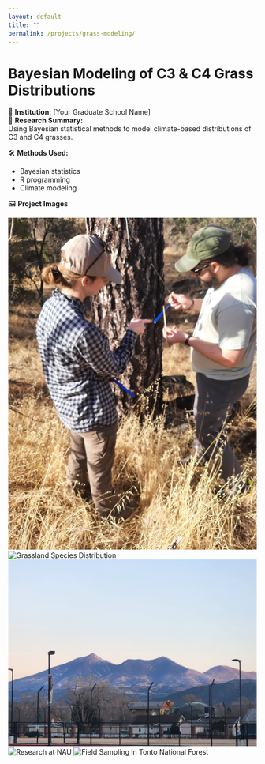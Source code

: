 ```yaml
---
layout: default
title: ""
permalink: /projects/grass-modeling/
---
```


# Bayesian Modeling of C3 & C4 Grass Distributions

📌 **Institution:** [Your Graduate School Name]  
🌾 **Research Summary:**  
Using Bayesian statistical methods to model climate-based distributions of C3 and C4 grasses.

🛠 **Methods Used:**  
- Bayesian statistics  
- R programming  
- Climate modeling  

🖼️ **Project Images**  
<div class="image-grid">
  <img src="/images/3fresno.jpg" alt="Grassland in Fresno">
  <img src="/images/3grass.jpg" alt="Grassland Species Distribution">
  <img src="/images/3mountains.jpg" alt="Mountain Grassland Habitat">
  <img src="/images/3nau.jpg" alt="Research at NAU">
  <img src="/images/3tonto.jpg" alt="Field Sampling in Tonto National Forest">
</div>
